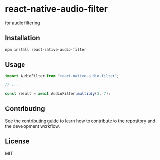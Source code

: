 # react-native-audio-filter

for audio filtering

## Installation

```sh
npm install react-native-audio-filter
```

## Usage

```js
import AudioFilter from "react-native-audio-filter";

// ...

const result = await AudioFilter.multiply(3, 7);
```

## Contributing

See the [contributing guide](CONTRIBUTING.md) to learn how to contribute to the repository and the development workflow.

## License

MIT
